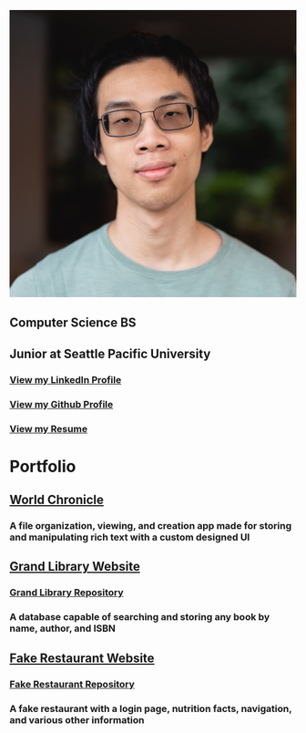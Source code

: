 ![Image](/Headshot.jpg)
## Computer Science BS
## Junior at Seattle Pacific University
### [View my LinkedIn Profile](https://www.linkedin.com/in/jonathanxu4/)
### [View my Github Profile](https://github.com/JonathanXu4/jonathanxu4.github.io)
### [View my Resume](/Resume.pdf)
# Portfolio
## [World Chronicle](https://github.com/JonathanXu4/World-Chronicle)
### A file organization, viewing, and creation app made for storing and manipulating rich text with a custom designed UI
## [Grand Library Website](https://netcentric-front.herokuapp.com/site/index.html)
### [Grand Library Repository](https://github.com/JonathanXu4/front-api)
### A database capable of searching and storing any book by name, author, and ISBN
## [Fake Restaurant Website](https://murmuring-caverns-96373.herokuapp.com/restaurant/)
### [Fake Restaurant Repository](https://github.com/JonathanXu4/restaurant)
### A fake restaurant with a login page, nutrition facts, navigation, and various other information
